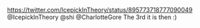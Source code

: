 https://twitter.com/IcepickInTheory/status/895773718777090049 @IcepickInTheory @shi @CharlotteGore The 3rd it is then :)